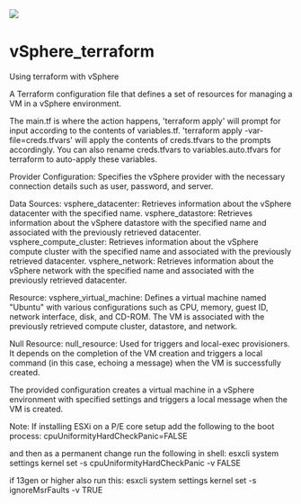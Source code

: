 <img src="https://camo.githubusercontent.com/0b1b56c6d6d890ae7f2bbafc65df8f72afdad1bb3ca28057114bd2300deddc78/68747470733a2f2f696d672e736869656c64732e696f2f62616467652f5465727261666f726d2d3642343242433f7374796c653d666f722d7468652d6261646765266c6f676f3d7465727261666f726d266c6f676f436f6c6f723d7768697465">
<img scr="https://camo.githubusercontent.com/bf47c7bd93a62f058fedcbe85fb11f2c4345621d3beba6587ca89a6b6d62f5c8/68747470733a2f2f696d672e736869656c64732e696f2f62616467652f564d776172652d3233316632303f7374796c653d666f722d7468652d6261646765266c6f676f3d564d77617265266c6f676f436f6c6f723d7768697465">

# vSphere_terraform
Using terraform with vSphere

A Terraform configuration file that defines a set of resources for managing a VM in a vSphere environment. 

The main.tf is where the action happens, 'terraform apply' will prompt for input according to the contents of variables.tf. 'terraform apply -var-file=creds.tfvars' will apply the contents of creds.tfvars to the prompts accordingly. You can also rename creds.tfvars to variables.auto.tfvars for terraform to auto-apply these variables.

Provider Configuration:
Specifies the vSphere provider with the necessary connection details such as user, password, and server.

Data Sources:
vsphere_datacenter: Retrieves information about the vSphere datacenter with the specified name.
vsphere_datastore: Retrieves information about the vSphere datastore with the specified name and associated with the previously retrieved datacenter.
vsphere_compute_cluster: Retrieves information about the vSphere compute cluster with the specified name and associated with the previously retrieved datacenter.
vsphere_network: Retrieves information about the vSphere network with the specified name and associated with the previously retrieved datacenter.

Resource:
vsphere_virtual_machine: Defines a virtual machine named "Ubuntu" with various configurations such as CPU, memory, guest ID, network interface, disk, and CD-ROM. The VM is associated with the previously retrieved compute cluster, datastore, and network.

Null Resource:
null_resource: Used for triggers and local-exec provisioners. It depends on the completion of the VM creation and triggers a local command (in this case, echoing a message) when the VM is successfully created.

The provided configuration creates a virtual machine in a vSphere environment with specified settings and triggers a local message when the VM is created.

Note: If installing ESXi on a P/E core setup add the following to the boot process:
cpuUniformityHardCheckPanic=FALSE

and then as a permanent change run the following in shell: 
esxcli system settings kernel set -s cpuUniformityHardCheckPanic -v FALSE

if 13gen or higher also run this: 
esxcli system settings kernel set -s ignoreMsrFaults -v TRUE
